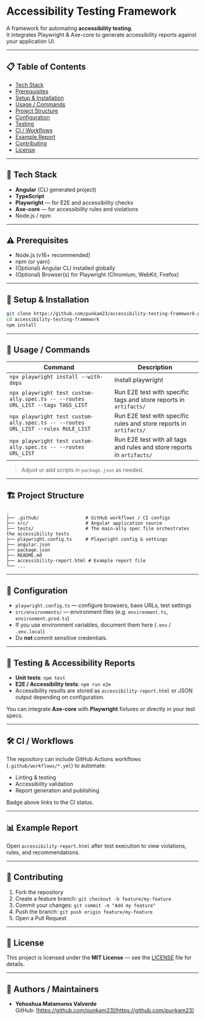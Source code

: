 # Accessibility Testing Framework

A framework for automating **accessibility testing**.  
It integrates Playwright & Axe-core to generate accessibility reports against your application UI.

---

## 📋 Table of Contents

- [Tech Stack](#tech-stack)
- [Prerequisites](#prerequisites)
- [Setup & Installation](#setup--installation)
- [Usage / Commands](#usage--commands)
- [Project Structure](#project-structure)
- [Configuration](#configuration)
- [Testing](#testing)
- [CI / Workflows](#ci--workflows)
- [Example Report](#example-report)
- [Contributing](#contributing)
- [License](#license)

---

## 🧰 Tech Stack

- **Angular** (CLI generated project)
- **TypeScript**
- **Playwright** — for E2E and accessibility checks
- **Axe-core** — for accessibility rules and violations
- Node.js / npm

---

## ⚠️ Prerequisites

- Node.js (v16+ recommended)
- npm (or yarn)
- (Optional) Angular CLI installed globally
- (Optional) Browser(s) for Playwright (Chromium, WebKit, Firefox)

---

## 🔧 Setup & Installation

```bash
git clone https://github.com/punkam23/accessibility-testing-framework.git
cd accessibility-testing-framework
npm install
```

---

## 🚀 Usage / Commands

| Command                                                                          | Description                                                            |
|----------------------------------------------------------------------------------|------------------------------------------------------------------------|
| `npx playwright install --with-deps`                                             | Install playwright                                                     |
| `npx playwright test custom-ally.spec.ts -- --routes URL_LIST --tags TAGS_LIST`  | Run E2E test with specific tags and store reports in `artifacts/`      |
| `npx playwright test custom-ally.spec.ts -- --routes URL_LIST --rules RULE_LIST` | Run E2E test with specific rules and store reports in `artifacts/`     |
| `npx playwright test custom-ally.spec.ts -- --routes URL_LIST`                   | Run E2E test with all tags and rules and store reports in `artifacts/` |

> Adjust or add scripts in `package.json` as needed.

---

## 🏗 Project Structure

```
.
├── .github/                 # GitHub workflows / CI configs
├── src/                     # Angular application source
├── tests/                   # The main-ally spec file orchestrates the accessibility tests
├── playwright.config.ts     # Playwright config & settings
├── angular.json
├── package.json
├── README.md
├── accessibility-report.html # Example report file
└── ...
```

---

## 🔧 Configuration

- `playwright.config.ts` — configure browsers, base URLs, test settings
- `src/environments/` — environment files (e.g. `environment.ts`, `environment.prod.ts`)
- If you use environment variables, document them here (`.env` / `.env.local`)
- Do **not** commit sensitive credentials.

---

## 🧪 Testing & Accessibility Reports

- **Unit tests**: `npm test`
- **E2E / Accessibility tests**: `npm run e2e`
- Accessibility results are stored as `accessibility-report.html` or JSON output depending on configuration.

You can integrate **Axe-core** with **Playwright** fixtures or directly in your test specs.

---

## 🛠 CI / Workflows

The repository can include GitHub Actions workflows (`.github/workflows/*.yml`) to automate:

- Linting & testing
- Accessibility validation
- Report generation and publishing

Badge above links to the CI status.

---

## 📊 Example Report

Open `accessibility-report.html` after test execution to view violations, rules, and recommendations.

---

## 🤝 Contributing

1. Fork the repository  
2. Create a feature branch: `git checkout -b feature/my-feature`  
3. Commit your changes: `git commit -m "Add my feature"`  
4. Push the branch: `git push origin feature/my-feature`  
5. Open a Pull Request

---

## 📝 License

This project is licensed under the **MIT License** — see the [LICENSE](LICENSE) file for details.

---

## 👤 Authors / Maintainers

- **Yehoshua Matamoros Valverde**  
  GitHub: [https://github.com/punkam23](https://github.com/punkam23)
